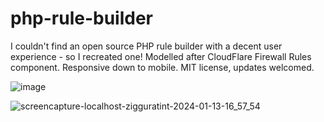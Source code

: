 # php-rule-builder

I couldn't find an open source PHP rule builder with a decent user experience - so I recreated one! Modelled after CloudFlare Firewall Rules component. Responsive down to mobile. MIT license, updates welcomed.

![image](https://github.com/mdeacey/php-rule-builder/assets/9213113/c591138e-7447-4793-ab19-23844bea57ed)

![screencapture-localhost-zigguratint-2024-01-13-16_57_54](https://github.com/mdeacey/php-rule-builder/assets/9213113/65411f4a-7437-4bbd-aac7-092ad695927f)
